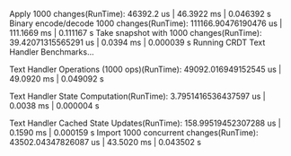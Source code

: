 Apply 1000 changes(RunTime): 46392.2 us | 46.3922 ms | 0.046392 s
Binary encode/decode 1000 changes(RunTime): 111166.90476190476 us | 111.1669 ms | 0.111167 s
Take snapshot with 1000 changes(RunTime): 39.42071315565291 us | 0.0394 ms | 0.000039 s
Running CRDT Text Handler Benchmarks...

Text Handler Operations (1000 ops)(RunTime): 49092.016949152545 us | 49.0920 ms | 0.049092 s

Text Handler State Computation(RunTime): 3.7951416536437597 us | 0.0038 ms | 0.000004 s

Text Handler Cached State Updates(RunTime): 158.99519452307288 us | 0.1590 ms | 0.000159 s
Import 1000 concurrent changes(RunTime): 43502.04347826087 us | 43.5020 ms | 0.043502 s
